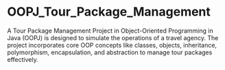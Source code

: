 # OOPJ_Tour_Package_Management
A Tour Package Management Project in Object-Oriented Programming in Java (OOPJ) is designed to simulate the operations of a travel agency. The project incorporates core OOP concepts like classes, objects, inheritance, polymorphism, encapsulation, and abstraction to manage tour packages effectively.
